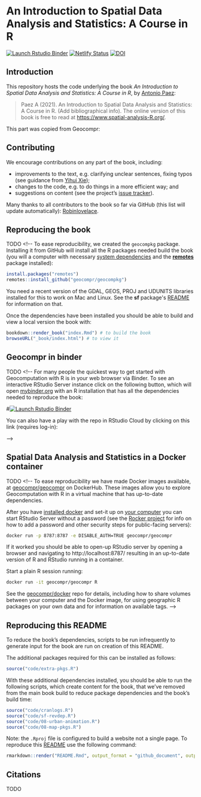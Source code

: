 
<!-- README.md is generated from README.Rmd. Please edit that file -->
<!-- IMPORTANT: DO NOT KNIT WITH KNIT BUTTON. INSTEAD USE THIS:
     rmarkdown::render('README.Rmd', output_format = 'github_document', output_file = 'README.md') 
-->

# An Introduction to Spatial Data Analysis and Statistics: A Course in R

<!-- badges: start -->
<!-- NOTE: the binder badge was created by holepunch and it makes reference to 
     ../gh/paezha/spatial-analysis-R/master?urlpath=rstudio 
     This causes a mistake, as master branch is now named main. Revise to ../gh/paezha/spatial-analysis-R/main?urlpath=rstudio
-->

[![Launch Rstudio
Binder](http://mybinder.org/badge_logo.svg)](https://mybinder.org/v2/gh/paezha/spatial-analysis-R/main?urlpath=rstudio)
[![Netlify
Status](https://api.netlify.com/api/v1/badges/2867ef30-f33c-4043-9940-fac934c27341/deploy-status)](https://app.netlify.com/sites/spatial-analysis-r/deploys)
[![DOI](https://zenodo.org/badge/391072865.svg)](https://zenodo.org/badge/latestdoi/391072865)
<!-- badges: end -->

## Introduction

This repository hosts the code underlying the book *An Introduction to
Spatial Data Analysis and Statistics: A Course in R*, by [Antonio
Paez](https://www.science.mcmaster.ca/ees/component/comprofiler/userprofile/paezha.html):

> Paez A (2021). An Introduction to Spatial Data Analysis and
> Statistics: A Course in R. (Add bibliographical info). The online
> version of this book is free to read at
> <https://www.spatial-analysis-R.org/>.

This part was copied from Geocompr:

## Contributing

We encourage contributions on any part of the book, including:

-   improvements to the text, e.g. clarifying unclear sentences, fixing
    typos (see guidance from [Yihui
    Xie](https://yihui.name/en/2013/06/fix-typo-in-documentation/));
-   changes to the code, e.g. to do things in a more efficient way; and
-   suggestions on content (see the project’s [issue
    tracker](https://github.com/paezha/spatial-analysis-R/issues)).

<!-- Need to check what the style is
See [our-style.md](https://github.com/Robinlovelace/geocompr/blob/master/our-style.md) for the book's style.

-->

Many thanks to all contributors to the book so far via GitHub (this list
will update automatically):
[Robinlovelace](https://github.com/Robinlovelace).

<!-- Need to figure out what this is
During the project we aim to contribute 'upstream' to the packages that make geocomputation with R possible.
This impact is recorded in [`our-impact.csv`](https://github.com/Robinlovelace/geocompr/blob/master/our-impact.csv).
-->

## Reproducing the book

TODO <!--
To ease reproducibility, we created the `geocompkg` package.
Installing it from GitHub will install all the R packages needed build the book (you will a computer with necessary [system dependencies](https://github.com/r-spatial/sf#installing) and the [**remotes**](https://github.com/r-lib/remotes/) package installed):



```r
install.packages("remotes")
remotes::install_github("geocompr/geocompkg")
```

You need a recent version of the GDAL, GEOS, PROJ and UDUNITS libraries installed for this to work on Mac and Linux. See the **sf** package's [README](https://github.com/r-spatial/sf) for information on that.

Once the dependencies have been installed you should be able to build and view a local version the book with:


```r
bookdown::render_book("index.Rmd") # to build the book
browseURL("_book/index.html") # to view it
```

<!-- The code associated with each chapter is saved in the `code/chapters/` folder. -->
<!-- `source("code/chapters/07-transport.R")` runs run the code chunks in chapter 7, for example. -->
<!-- These R scripts are generated with the follow command which wraps `knitr::purl()`: -->

## Geocompr in binder

TODO <!--
For many people the quickest way to get started with Geocomputation with R is in your web browser via Binder.
To see an interactive RStudio Server instance click on the following button, which will open [mybinder.org](https://mybinder.org/v2/gh/robinlovelace/geocompr/master?urlpath=rstudio) with an R installation that has all the dependencies needed to reproduce the book:

#[![Launch Rstudio Binder](http://mybinder.org/badge_logo.svg)](https://mybinder.org/v2/gh/robinlovelace/geocompr/master?urlpath=rstudio)

You can also have a play with the repo in RStudio Cloud by clicking on this link (requires log-in):

-->

## Spatial Data Analysis and Statistics in a Docker container

TODO <!--
To ease reproducibility we have made Docker images available, at [geocompr/geocompr](https://hub.docker.com/r/geocompr/geocompr/) on DockerHub.
These images allow you to explore Geocomputation with R in a virtual machine that has up-to-date dependencies.

After you have [installed docker](https://www.docker.com/community-edition#/download) and set-it up on [your computer](https://docs.docker.com/install/linux/linux-postinstall/) you can start RStudio Server without a password (see the [Rocker project](https://www.rocker-project.org/use/managing_users/) for info on how to add a password and other security steps for public-facing servers):

```sh
docker run -p 8787:8787 -e DISABLE_AUTH=TRUE geocompr/geocompr
```

If it worked you should be able to open-up RStudio server by opening a browser and navigating to
http://localhost:8787/ resulting in an up-to-date version of R and RStudio running in a container.

Start a plain R session running:

```sh
docker run -it geocompr/geocompr R
```

See the [geocompr/docker](https://github.com/geocompr/docker#geocomputation-with-r-in-docker) repo for details, including how to share volumes between your computer and the Docker image, for using geographic R packages on your own data and for information on available tags.
-->

## Reproducing this README

To reduce the book’s dependencies, scripts to be run infrequently to
generate input for the book are run on creation of this README.

The additional packages required for this can be installed as follows:

``` r
source("code/extra-pkgs.R")
```

With these additional dependencies installed, you should be able to run
the following scripts, which create content for the book, that we’ve
removed from the main book build to reduce package dependencies and the
book’s build time:

``` r
source("code/cranlogs.R")
source("code/sf-revdep.R")
source("code/08-urban-animation.R")
source("code/08-map-pkgs.R")
```

Note: the `.Rproj` file is configured to build a website not a single
page. To reproduce this
[README](https://github.com/Robinlovelace/geocompr/blob/master/README.Rmd)
use the following command:

``` r
rmarkdown::render("README.Rmd", output_format = "github_document", output_file = "README.md")
```

<!-- ## Book statistics -->
<!-- An indication of the book's progress over time is illustrated below (to be updated roughly every week as the book progresses). -->
<!--






<!-- Book statistics: estimated number of pages per chapter over time. -->

## Citations

TODO

<!--
To cite packages used in this book we use code from [Efficient R Programming](https://csgillespie.github.io/efficientR/):


```r
# geocompkg:::generate_citations()
```

This generates .bib and .csv files containing the packages.
The current of packages used can be read-in as follows:


```r
#pkg_df = readr::read_csv("extdata/package_list.csv")
```

Other citations are stored online using Zotero.

If you would like to add to the references, please use Zotero, join the [open group](https://www.zotero.org/groups/418217/energy-and-transport) add your citation to the open [geocompr library](https://www.zotero.org/groups/418217/energy-and-transport/items/collectionKey/9K6FRP6N).

We use the following citation key format:

```
[auth:lower]_[veryshorttitle:lower]_[year]
```

This can be set from inside Zotero desktop with the Better Bibtex plugin installed (see [github.com/retorquere/zotero-better-bibtex](https://github.com/retorquere/zotero-better-bibtex)) by selecting the following menu options (with the shortcut `Alt+E` followed by `N`), and as illustrated in the figure below:

```
Edit > Preferences > Better Bibtex
```

![](figures/zotero-settings.png)

Zotero settings: these are useful if you want to add references.

We use Zotero because it is a powerful open source reference manager that integrates well with the **citr** package.
As described in the GitHub repo [Robinlovelace/rmarkdown-citr-demo](https://github.com/Robinlovelace/rmarkdown-citr-demo).

## References


```r
# remotes::install_github("gadenbuie/regexplain")
# regexplain::regexplain_file("extdata/package_list.csv")
#pattern = " \\[[^\\}]*\\]" # perl=TRUE
#pkg_df$Title = gsub(pattern = pattern, replacement = "", x = pkg_df$Title, perl = TRUE)
#knitr::kable(pkg_df)
```
-->
